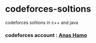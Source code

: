 # codeforces-soltions
 codeforces soltions in c++ and java
### codeforces account : [Anas Hamo](https://codeforces.com/profile/Anas-Hamo)
